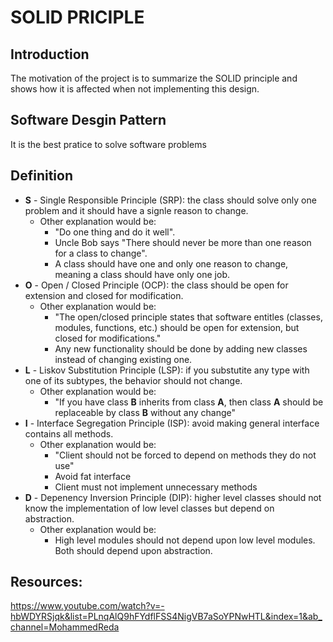 # SOLID PRICIPLE

## Introduction
The motivation of the project is to summarize the SOLID principle and shows how it is affected when not implementing this design.

## Software Desgin Pattern 
It is the best pratice to solve software problems

## Definition
- **S** - Single Responsible Principle (SRP): the class should solve only one problem and it should have a signle reason to change.
    - Other explanation would be:
        - "Do one thing and do it well".
        - Uncle Bob says "There should never be more than one reason for a class to change".
        - A class should have one and only one reason to change, meaning a class should have only one job.
- **O** - Open / Closed Principle (OCP): the class should be open for extension and closed for modification.
    - Other explanation would be:
        - "The open/closed principle states that software entitles (classes, modules, functions, etc.) should be open for extension, but closed for modifications." 
        - Any new functionality should be done by adding new classes instead of changing existing one.
- **L** - Liskov Substitution Principle (LSP): if you substutite any type with one of its subtypes, the behavior should not change.
    - Other explanation would be:
        - "If you have class **B** inherits from class **A**, then class **A** should be replaceable by class **B** without any change"
- **I** - Interface Segregation Principle (ISP): avoid making general interface contains all methods.
    - Other explanation would be:
        - "Client should not be forced to depend on methods they do not use"
        - Avoid fat interface
        - Client must not implement unnecessary methods
- **D** - Depenency Inversion Principle (DIP): higher level classes should not know the implementation of low level classes but depend on abstraction.
    - Other explanation would be:
        - High level modules should not depend upon low level modules. Both should depend upon abstraction.




## Resources:
<https://www.youtube.com/watch?v=-hbWDYRSjqk&list=PLnqAlQ9hFYdflFSS4NigVB7aSoYPNwHTL&index=1&ab_channel=MohammedReda>